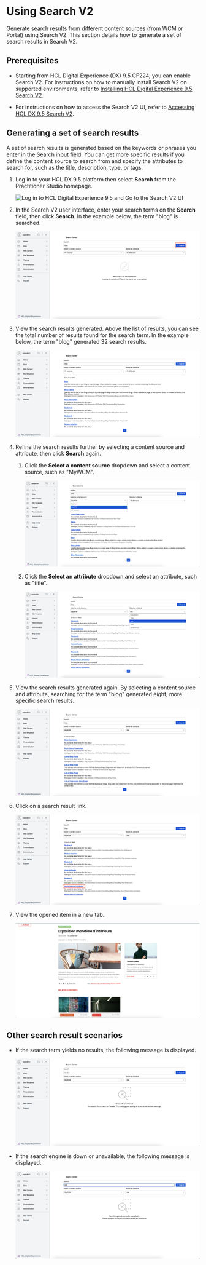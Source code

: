 # Using Search V2

Generate search results from different content sources (from WCM or Portal) using Search V2. This section details how to generate a set of search results in Search V2.

## Prerequisites

- Starting from HCL Digital Experience (DX) 9.5 CF224, you can enable Search V2. For instructions on how to manually install Search V2 on supported environments, refer to [Installing HCL Digital Experience 9.5 Search V2](./installation.md).

- For instructions on how to access the Search V2 UI, refer to [Accessing HCL DX 9.5 Search V2](./access.md).

## Generating a set of search results

A set of search results is generated based on the keywords or phrases you enter in the Search input field. You can get more specific results if you define the content source to search from and specify the attributes to search for, such as the title, description, type, or tags.

1.  Log in to your HCL DX 9.5 platform then select **Search** from the Practitioner Studio homepage.

    ![](../../assets/HCL_DX_95_Practitioner_Studio_interface.png "Log in to HCL Digital Experience 9.5 and Go to the Search V2 UI")

2.  In the Search V2 user interface, enter your search terms on the **Search** field, then click **Search**. In the example below, the term "blog" is searched.

    ![](../../assets/HCL_Search_02_Button_Trigger.png "Click on the blue Search button")

3.  View the search results generated. Above the list of results, you can see the total number of results found for the search term. In the example below, the term "blog" generated 32 search results.

    ![](../../assets/HCL_Search_03_Results_Set_Initial.png "View the search results and note the count of results found")

4.  Refine the search results further by selecting a content source and attribute, then click **Search** again.

    1. Click the **Select a content source** dropdown and select a content source, such as "MyWCM".

        ![](../../assets/HCL_Search_04_Input_Scope.png "Click on Select a content source and choose one option")

    2. Click the **Select an attribute** dropdown and select an attribute, such as "title".

        ![](../../assets/HCL_Search_05_Input_Type.png "Click on Select an attribute and choose one option")

5.  View the search results generated again. By selecting a content source and attribute, searching for the term "blog" generated eight, more specific search results.

    ![](../../assets/HCL_Search_07_Results_Set_Filtered.png "View the filtered down search results and note the count of results found")

6.  Click on a search result link.

    ![](../../assets/HCL_Search_08_Click_Result_Link.png "Click on one of the result items to open it in a new tab")

7.  View the opened item in a new tab.

    ![](../../assets/HCL_Search_09_Open_Result_Item.png "View the opened item in a new tab")

## Other search result scenarios

- If the search term yields no results, the following message is displayed.
    
    ![](../../assets/HCL_Search_10_No_Results_Found.png)

- If the search engine is down or unavailable, the following message is displayed.
    
    ![](../../assets/HCL_Search_11_Search_Engine_Unavailable.png)